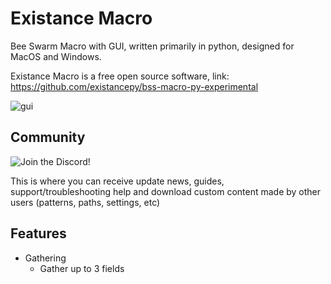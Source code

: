 # Existance Macro

Bee Swarm Macro with GUI, written primarily in python, designed for MacOS and Windows.

Existance Macro is a free open source software, link: https://github.com/existancepy/bss-macro-py-experimental

![gui](https://raw.githubusercontent.com/existancepy/bss-macro-py-experimental/docs/assets/gui.png)

## Community
![Join the Discord!](https://discord.gg/FTB8b2vB6y)

This is where you can receive update news, guides, support/troubleshooting help and download custom content made by other users (patterns, paths, settings, etc)

## Features
- Gathering
    - Gather up to 3 fields
